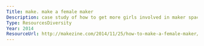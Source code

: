 ```yaml
---
Title: make. make a female maker
Description: case study of how to get more girls involved in maker spaces and maker faires.
Type: ResourcesDiversity
Year: 2014
ResourceUrl: http://makezine.com/2014/11/25/how-to-make-a-female-maker/
---
```

